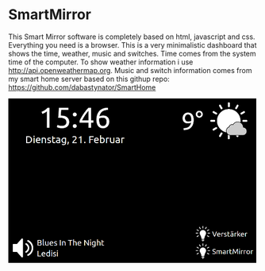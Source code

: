 SmartMirror
=======================

This Smart Mirror software is completely based on html, 
javascript and css. Everything you need is a browser.
This is a very minimalistic dashboard that shows the time, 
weather, music and switches. 
Time comes from the system time of the computer. 
To show weather information i use  http://api.openweathermap.org. 
Music and switch information comes from my smart home server 
based on this githup repo: https://github.com/dabastynator/SmartHome

<img src="img/demo.png" alt="Drawing" style="width: 500px;"/>
